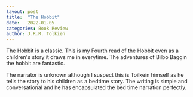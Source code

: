 ```yaml
---
layout: post
title:  "The Hobbit"
date:   2022-01-05
categories: Book Review
author: J.R.R. Tolkien
---
```


The Hobbit is a classic. This is my Fourth read of the Hobbit even as a children's story it draws me in everytime. The adventures of Bilbo Baggin the hobbit are fantastic. 

The narrator is unknown although I suspect this is Toilkein himself as he tells the story to his children as a bedtime story. The writing is simple and conversational and he has encapsulated the bed time narration perfectly. 

